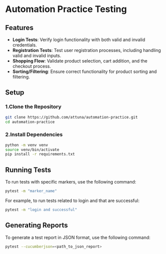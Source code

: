 # Automation Practice Testing


## Features

- **Login Tests**: Verify login functionality with both valid and invalid credentials.
- **Registration Tests**: Test user registration processes, including handling valid and invalid inputs.
- **Shopping Flow**: Validate product selection, cart addition, and the checkout process.
- **Sorting/Filtering**: Ensure correct functionality for product sorting and filtering.

## Setup
### 1.Clone the Repository

```bash
git clone https://github.com/attuna/automation-practice.git
cd automation-practice
```

### 2.Install Dependencies

```bash
python -m venv venv
source venv/bin/activate
pip install -r requirements.txt
```

## Running Tests

To run tests with specific markers, use the following command:

```bash
pytest -m "marker_name"
```

For example, to run tests related to login and that are successful:
```bash
pytest -m "login and successful"
```

## Generating Reports

To generate a test report in JSON format, use the following command:
```bash
pytest --cucumberjson=<path_to_json_report>
```
